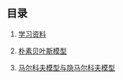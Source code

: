 ## 目录

1. [学习资料](./1学习资料.md)

2. [朴素贝叶斯模型](./2朴素贝叶斯模型.md)

3. [马尔科夫模型与隐马尔科夫模型](./3马尔科夫模型与隐马尔科夫模型.md)
